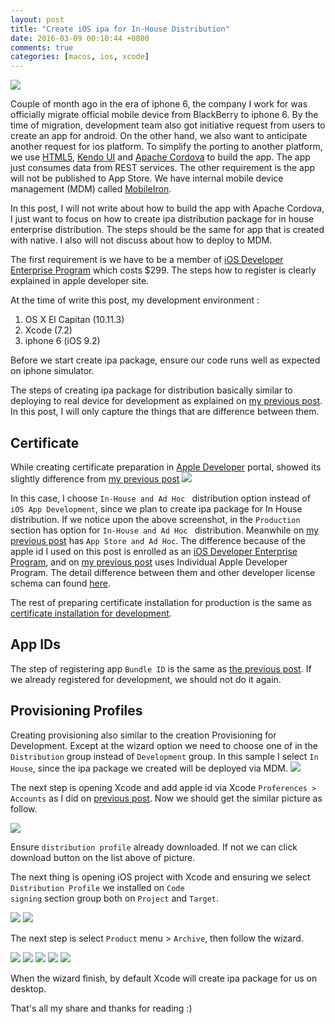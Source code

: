 ```yaml
---
layout: post
title: "Create iOS ipa for In-House Distribution"
date: 2016-03-09 00:10:44 +0800
comments: true
categories: [macos, ios, xcode]
---
```


<img class="left" src="{{ site.baseurl }}/images/logo/ios.png" />

Couple of month ago in the era of iphone 6, the company I work for was officially migrate official mobile device from BlackBerry to iphone 6. By the time of migration, development team also got initiative request from users to create an app for android. On the other hand, we also want to anticipate another request for ios platform. To simplify the porting to another platform, we use <a href="https://en.wikipedia.org/wiki/HTML5">HTML5</a>, <a href="http://www.telerik.com/kendo-ui"/>Kendo UI</a> and <a href="https://cordova.apache.org/">Apache Cordova</a> to build the app. The app just consumes data from REST services. The other requirement is the app will not be published to App Store. We have internal mobile device management (MDM) called <a href="https://www.mobileiron.com/"/>MobileIron</a>.

In this post, I will not write about how to build the app with Apache Cordova, I just want to focus on how to create ipa distribution package for in house enterprise distribution. The steps should be the same for app that is created with native. I also will not discuss about how to deploy to MDM.

The first requirement is we have to be a member of <a href="https://developer.apple.com/programs/enterprise/">iOS Developer Enterprise Program</a> which costs $299. The steps how to register is clearly explained in apple developer site.

At the time of write this post, my development environment :
<ol type="1">
<li> OS X El Capitan (10.11.3)</li>
<li>Xcode (7.2)</li>
<li>iphone 6 (iOS 9.2)</li>
</ol>

Before we start create ipa package, ensure our code runs well as expected on iphone simulator.

The steps of creating ipa package for distribution basically similar to deploying to real device for development as explained on <a href="{% post_url 2016-03-08-deploying-ios-app-to-real-device %}">my previous post</a>.
In this post, I will only capture the things that are difference between them.

<h2>Certificate</h2>
While creating certificate preparation in <a href="https://developer.apple.com/account/ios/certificate/create">Apple Developer</a> portal, showed its slightly difference from <a href="{% post_url 2016-03-08-deploying-ios-app-to-real-device %}">my previous post</a>

<img class="center" src="{{ site.baseurl }}/images/post/2016-03-09-pic01.png" />

In this case, I choose <code>In-House and Ad Hoc </code> distribution option instead of <code>iOS App Development</code>, since we plan to create ipa package for In House distribution. If we notice upon the above screenshot, in the <code>Production</code> section has option for <code>In-House and Ad Hoc </code> distribution. Meanwhile on <a href="{% post_url 2016-03-08-deploying-ios-app-to-real-device %}">my previous post</a> has <code>App Store and Ad Hoc</code>. The difference because of the apple id I used on this post is enrolled as an <a href="https://developer.apple.com/programs/enterprise/">iOS Developer Enterprise Program</a>, and on <a href="{% post_url 2016-03-08-deploying-ios-app-to-real-device %}">my previous post</a> uses Individual Apple Developer Program. The detail difference between them and other developer license schema can found <a href="https://developer.apple.com/support/compare-memberships/">here</a>.

The rest of preparing certificate installation for production is the same as <a href="{% post_url 2016-03-08-deploying-ios-app-to-real-device %}">certificate installation for development</a>.

<h2>App IDs</h2>
The step of registering app <code>Bundle ID</code> is the same as <a href="{% post_url 2016-03-08-deploying-ios-app-to-real-device %}">the previous post</a>. If we already registered for development, we should not do it again.

<h2>Provisioning Profiles</h2>
Creating provisioning also similar to the creation Provisioning for Development. Except at the wizard option we need to choose one of in the <code>Distribution</code> group instead of <code>Development</code> group. In this sample I select <code>In House</code>, since the ipa package we created will be deployed via MDM.


<img class="center" src="{{ site.baseurl }}/images/post/2016-03-09-pic02.png" />

The next step is opening Xcode and add apple id via Xcode <code>Proferences > Accounts</code> as I did on <a href="{% post_url 2016-03-08-deploying-ios-app-to-real-device %}">previous post</a>.
Now we should get the similar picture as follow.


<img class="center" src="{{ site.baseurl }}/images/post/2016-03-09-pic03.png" />

Ensure <code>distribution profile</code> already downloaded. If not we can click download button on the list above of picture.

The next thing is opening iOS project with Xcode and ensuring we select <code>Distribution Profile</code> we installed on <code>Code signing</code> section group both on <code>Project</code> and <code>Target</code>.

<img class="center" src="{{ site.baseurl }}/images/post/2016-03-09-pic04.png" />
<img class="center" src="{{ site.baseurl }}/images/post/2016-03-09-pic05.png" />

The next step is select <code>Product</code> menu > <code>Archive</code>, then follow the wizard.

<img class="center" src="{{ site.baseurl }}/images/post/2016-03-09-pic06.png" />
<img class="center" src="{{ site.baseurl }}/images/post/2016-03-09-pic07.png" />
<img class="center" src="{{ site.baseurl }}/images/post/2016-03-09-pic08.png" />
<img class="center" src="{{ site.baseurl }}/images/post/2016-03-09-pic09.png" />
<img class="center" src="{{ site.baseurl }}/images/post/2016-03-09-pic10.png" />

When the wizard finish, by default Xcode will create ipa package for us on desktop.

That's all my share and thanks for reading :)
